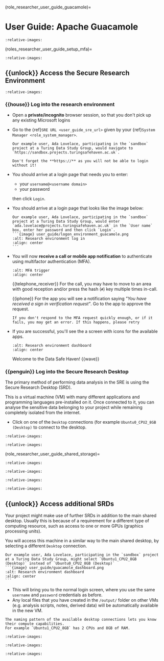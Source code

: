 (role_researcher_user_guide_guacamole)=

# User Guide: Apache Guacamole

```{include} snippets/01_introduction.partial.md
:relative-images:
```

(roles_researcher_user_guide_setup_mfa)=

```{include} snippets/02_account_setup.partial.md
:relative-images:
```

## {{unlock}} Access the Secure Research Environment

```{include} snippets/03_01_prerequisites.partial.md
:relative-images:
```

### {{house}} Log into the research environment

- Open a **private/incognito** browser session, so that you don't pick up any existing Microsoft logins

- Go to the {ref}`SRE URL <user_guide_sre_url>` given by your {ref}`System Manager <role_system_manager>`.

  ```{note}
  Our example user, Ada Lovelace, participating in the `sandbox` project at a Turing Data Study Group, would navigate to `https://sandbox.projects.turingsafehaven.ac.uk`.
  ```

  ```{important}
  Don't forget the **https://** as you will not be able to login without it!
  ```

- You should arrive at a login page that needs you to enter:

    - your `username@<username domain>`
    - your password

  then click `Login`.

- You should arrive at a login page that looks like the image below:

  ````{note}
  Our example user, Ada Lovelace, participating in the `sandbox` project at a Turing Data Study Group, would enter `ada.lovelace@projects.turingsafehaven.ac.uk` in the `User name` box, enter her password and then click `Login`.
  ```{image} user_guide/logon_environment_guacamole.png
  :alt: Research environment log in
  :align: center
  ```
  ````

- You will now **receive a call or mobile app notification** to authenticate using multifactor authentication (MFA).

  ```{image} user_guide/guacamole_mfa.png
  :alt: MFA trigger
  :align: center
  ```

  {{telephone_receiver}} For the call, you may have to move to an area with good reception and/or press the hash (`#`) key multiple times in-call.

  {{iphone}} For the app you will see a notification saying _"You have received a sign in verification request"_. Go to the app to approve the request.

  ```{caution}
  If you don't respond to the MFA request quickly enough, or if it fails, you may get an error. If this happens, please retry
  ```

- If you are successful, you'll see the a screen with icons for the available apps.

  ```{image} user_guide/guacamole_dashboard.png
  :alt: Research environment dashboard
  :align: center
  ```

  Welcome to the Data Safe Haven! {{wave}}

### {{penguin}} Log into the Secure Research Desktop

The primary method of performing data analysis in the SRE is using the Secure Research Desktop (SRD).

This is a virtual machine (VM) with many different applications and programming languages pre-installed on it.
Once connected to it, you can analyse the sensitive data belonging to your project while remaining completely isolated from the internet.

- Click on one of the `Desktop` connections (for example `Ubuntu0_CPU2_8GB (Desktop)` to connect to the desktop.

```{include} snippets/03_02_srd_login.partial.md
:relative-images:
```

```{include} snippets/04_using_srd.partial.md
:relative-images:
```

<!-- Note that we cannot include this anchor in the `partial` file as it would then appear in two different files-->

(role_researcher_user_guide_shared_storage)=

```{include} snippets/05_share_files.partial.md
:relative-images:
```

```{include} snippets/06_cocalc.partial.md
:relative-images:
```

```{include} snippets/07_gitlab.partial.md
:relative-images:
```

```{include} snippets/08_codimd.partial.md
:relative-images:
```

## {{unlock}} Access additional SRDs

Your project might make use of further SRDs in addition to the main shared desktop.
Usually this is because of a requirement for a different type of computing resource, such as access to one or more GPUs (graphics processing units).

You will access this machine in a similar way to the main shared desktop, by selecting a different `Desktop` connection.

````{note}
Our example user, Ada Lovelace, participating in the `sandbox` project at a Turing Data Study Group, might select `Ubuntu1_CPU2_8GB (Desktop)` instead of `Ubuntu0_CPU2_8GB (Desktop)`
```{image} user_guide/guacamole_dashboard.png
:alt: Research environment dashboard
:align: center
```
````

- This will bring you to the normal login screen, where you use the same `username` and `password` credentials as before.
- Any local files that you have created in the `/output/` folder on other VMs (e.g. analysis scripts, notes, derived data) will be automatically available in the new VM.

```{tip}
The naming pattern of the available desktop connections lets you know their compute capabilities.
For example `Ubuntu1_CPU2_8GB` has 2 CPUs and 8GB of RAM.
```

```{include} snippets/10_databases.partial.md
:relative-images:
```

```{include} snippets/11_report_bugs.partial.md
:relative-images:
```

```{include} snippets/12_end_matter.partial.md
:relative-images:
```
